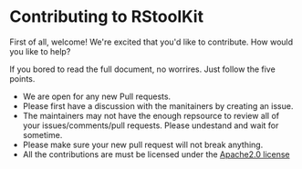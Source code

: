 # Contributing to RStoolKit

First of all, welcome! We're excited that you'd like to contribute. How would you like to help?

If you bored to read the full document, no worrires. Just follow the five points.

* We are open for any new Pull requests.
* Please first have a discussion with the manitainers by creating an issue.
* The maintainers may not have the enough repsource to review all of your issues/comments/pull requests. Please undestand and wait for sometime.
* Please make sure your new pull request will not break anything.
* All the contributions are must be licensed under the [Apache2.0 license](https://github.com/searceinc/BQconvert/LICENSE)
